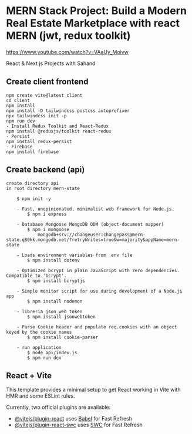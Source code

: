 # MERN Stack Project: Build a Modern Real Estate Marketplace with react MERN (jwt, redux toolkit)

<https://www.youtube.com/watch?v=VAaUy_Moivw>

React & Next js Projects with Sahand

## Create client frontend

    npm create vite@latest client
    cd client
    npm install
    npm install -D tailwindcss postcss autoprefixer
    npx tailwindcss init -p
    npm run dev
    - Install Redux Toolkit and React-Redux
    npm install @reduxjs/toolkit react-redux
    - Persist
    npm install redux-persist
    - Firebase
    npm install firebase

## Create backend (api)

    create directory api
    in root directory mern-state
    
        $ npm init -y

        - Fast, unopinionated, minimalist web framework for Node.js.
            $ npm i express
        
        - Database Mongoose MongoDB ODM (object-document mapper)
            $ npm i mongoose
                mongodb+srv://changeuser:changepass@mern-state.q80kk.mongodb.net/?retryWrites=true&w=majority&appName=mern-state
    
        - Loads environment variables from .env file
            $ npm install dotenv
        
        - Optimized bcrypt in plain JavaScript with zero dependencies. Compatible to 'bcrypt'.
            $ npm install bcryptjs
        
        - Simple monitor script for use during development of a Node.js app
            $ npm install nodemon
        
        - libreria json web token
            $ npm install jsonwebtoken

        - Parse Cookie header and populate req.cookies with an object keyed by the cookie names
            $ npm install cookie-parser
        
        - run application
            $ node api/index.js
            $ npm run dev
        
        
    
    

## React + Vite

This template provides a minimal setup to get React working in Vite with HMR and some ESLint rules.

Currently, two official plugins are available:

- [@vitejs/plugin-react](https://github.com/vitejs/vite-plugin-react/blob/main/packages/plugin-react/README.md) uses [Babel](https://babeljs.io/) for Fast Refresh
- [@vitejs/plugin-react-swc](https://github.com/vitejs/vite-plugin-react-swc) uses [SWC](https://swc.rs/) for Fast Refresh
